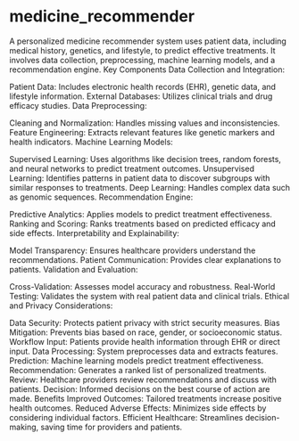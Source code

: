 # medicine_recommender
A personalized medicine recommender system uses patient data, including medical history, genetics, and lifestyle, to predict effective treatments. It involves data collection, preprocessing, machine learning models, and a recommendation engine.
Key Components
Data Collection and Integration:

Patient Data: Includes electronic health records (EHR), genetic data, and lifestyle information.
External Databases: Utilizes clinical trials and drug efficacy studies.
Data Preprocessing:

Cleaning and Normalization: Handles missing values and inconsistencies.
Feature Engineering: Extracts relevant features like genetic markers and health indicators.
Machine Learning Models:

Supervised Learning: Uses algorithms like decision trees, random forests, and neural networks to predict treatment outcomes.
Unsupervised Learning: Identifies patterns in patient data to discover subgroups with similar responses to treatments.
Deep Learning: Handles complex data such as genomic sequences.
Recommendation Engine:

Predictive Analytics: Applies models to predict treatment effectiveness.
Ranking and Scoring: Ranks treatments based on predicted efficacy and side effects.
Interpretability and Explainability:

Model Transparency: Ensures healthcare providers understand the recommendations.
Patient Communication: Provides clear explanations to patients.
Validation and Evaluation:

Cross-Validation: Assesses model accuracy and robustness.
Real-World Testing: Validates the system with real patient data and clinical trials.
Ethical and Privacy Considerations:

Data Security: Protects patient privacy with strict security measures.
Bias Mitigation: Prevents bias based on race, gender, or socioeconomic status.
Workflow
Input: Patients provide health information through EHR or direct input.
Data Processing: System preprocesses data and extracts features.
Prediction: Machine learning models predict treatment effectiveness.
Recommendation: Generates a ranked list of personalized treatments.
Review: Healthcare providers review recommendations and discuss with patients.
Decision: Informed decisions on the best course of action are made.
Benefits
Improved Outcomes: Tailored treatments increase positive health outcomes.
Reduced Adverse Effects: Minimizes side effects by considering individual factors.
Efficient Healthcare: Streamlines decision-making, saving time for providers and patients.
